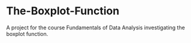 # The-Boxplot-Function
A project for the course Fundamentals of Data Analysis investigating the boxplot function.
